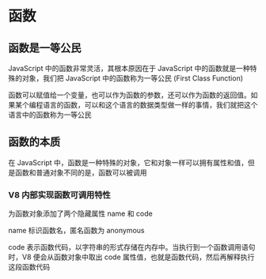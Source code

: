 # 函数

## 函数是一等公民

JavaScript 中的函数非常灵活，其根本原因在于 JavaScript 中的函数就是一种特殊的对象，我们把 JavaScript 中的函数称为一等公民 \(First Class Function\)

函数可以赋值给一个变量，也可以作为函数的参数，还可以作为函数的返回值。如果某个编程语言的函数，可以和这个语言的数据类型做一样的事情，我们就把这个语言中的函数称为一等公民

## 函数的本质

在 JavaScript 中，函数是一种特殊的对象，它和对象一样可以拥有属性和值，但是函数和普通对象不同的是，函数可以被调用

### V8 内部实现函数可调用特性

为函数对象添加了两个隐藏属性 name 和 code

name 标识函数名，匿名函数为 anonymous

code 表示函数代码，以字符串的形式存储在内存中。当执行到一个函数调用语句时，V8 便会从函数对象中取出 code 属性值，也就是函数代码，然后再解释执行这段函数代码




